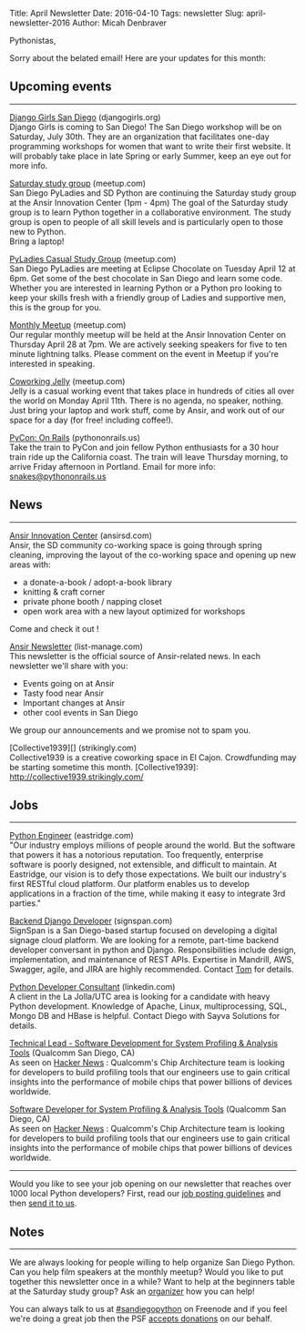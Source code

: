 Title: April Newsletter
Date: 2016-04-10
Tags: newsletter
Slug: april-newsletter-2016
Author: Micah Denbraver


Pythonistas,


Sorry about the belated email! Here are your updates for this month:


Upcoming events
---------------

----


[Django Girls San Diego][] (djangogirls.org) <br />
Django Girls is coming to San Diego! The San Diego workshop will be on
Saturday, July 30th. They are an organization that facilitates one-day
programming workshops for women that want to write their first website. It will
probably take place in late Spring or early Summer, keep an eye out for more
info.

[Django Girls San Diego]: https://djangogirls.org/sandiego/


[Saturday study group][saturday-meetup] (meetup.com) <br />
San Diego PyLadies and SD Python are continuing the Saturday study group
at the Ansir Innovation Center (1pm - 4pm) The goal of the Saturday study group
is to learn Python together in a collaborative environment. The study group is
open to people of all skill levels and is particularly open to those new to
Python. <br />
Bring a laptop!

[saturday-meetup]: http://www.meetup.com/pythonsd/events/rrsdklyvgbmb/


[PyLadies Casual Study Group][] (meetup.com) <br />
San Diego PyLadies are meeting at Eclipse Chocolate on Tuesday April 12 at
6pm. Get some of the best chocolate in San Diego and learn some code. Whether
you are interested in learning Python or a Python pro looking to keep your
skills fresh with a friendly group of Ladies and supportive men, this is the
group for you.

[PyLadies Casual Study Group]: http://www.meetup.com/sd-pyladies/events/229921042/


[Monthly Meetup][] (meetup.com) <br />
Our regular monthly meetup will be held at the Ansir Innovation Center on
Thursday April 28 at 7pm. We are actively seeking speakers for five to ten
minute lightning talks. Please comment on the event in Meetup if you're
interested in speaking.

[Monthly Meetup]: http://www.meetup.com/pythonsd/events/229847669/


[Coworking Jelly][] (meetup.com) <br />
Jelly is a casual working event that takes place in hundreds of cities all over
the world on Monday April 11th. There is no agenda, no speaker, nothing. Just
bring your laptop and work stuff, come by Ansir, and work out of our space for
a day (for free! including coffee!).

[Coworking Jelly]: http://www.meetup.com/AnsirSD/events/229697629/


[PyCon: On Rails][] (pythononrails.us) <br />
Take the train to PyCon and join fellow Python enthusiasts for a 30 hour train
ride up the California coast. The train will leave Thursday morning, to arrive
Friday afternoon in Portland. Email for more info: [snakes@pythononrails.us](snakes@pythononrails.us)

[PyCon: On Rails]: https://pythononrails.us


News
----

----

[Ansir Innovation Center][] (ansirsd.com) <br />
Ansir, the SD community co-working space is going through spring cleaning,
improving the layout of the co-working space and opening up new areas with:

- a donate-a-book / adopt-a-book library
- knitting & craft corner
- private phone booth / napping closet
- open work area with a new layout optimized for workshops

Come and check it out !

[Ansir Innovation Center]: http://ansirsd.com/


[Ansir Newsletter][] (list-manage.com) <br />
This newsletter is the official source of Ansir-related news.
In each newsletter we'll share with you:

- Events going on at Ansir
- Tasty food near Ansir
- Important changes at Ansir
- other cool events in San Diego

We group our announcements and we promise not to spam you.

[Ansir Newsletter]: http://aicenterca.us4.list-manage.com/subscribe?u=e6e261b1469a13844234252e7&id=fce9b18307


[Collective1939][] (strikingly.com) <br />
Collective1939 is a creative coworking space in El Cajon. Crowdfunding may be
starting sometime this month.
[Collective1939]: http://collective1939.strikingly.com/


Jobs
----

----

[Python Engineer][eastridge-job] (eastridge.com) <br />
"Our industry employs millions of people around the world. But
the software that powers it has a notorious reputation. Too frequently,
enterprise software is poorly designed, not extensible, and difficult
to maintain. At Eastridge, our vision is to defy those expectations. We
built our industry's first RESTful cloud platform. Our platform enables
us to develop applications in a fraction of the time, while making it
easy to integrate 3rd parties."

[eastridge-job]: https://www.eastridge.com/eastridge-careers/jobs/1423/python-engineer


[Backend Django Developer][signspan-job] (signspan.com) <br />
SignSpan is a San Diego-based startup focused on developing a digital signage
cloud platform. We are looking for a remote, part-time backend developer
conversant in python and Django. Responsibilities include design,
implementation, and maintenance of REST APIs. Expertise in Mandrill, AWS,
Swagger, agile, and JIRA are highly recommended. Contact [Tom][] for details.

[signspan-job]: http://www.signspan.com/
[Tom]: https://www.linkedin.com/pub/tom-yip/5/883/90a


[Python Developer Consultant][developer-consultant] (linkedin.com) <br />
A client in the La Jolla/UTC area is looking for a candidate with heavy Python
development.  Knowledge of Apache, Linux, multiprocessing, SQL, Mongo DB and
HBase is helpful. Contact Diego with Sayva Solutions for details.

[developer-consultant]: https://www.linkedin.com/in/daguillon


[Technical Lead - Software Development for System Profiling & Analysis Tools][qualcomm-technical-lead] (Qualcomm San Diego, CA) <br />
As seen on [Hacker News][hacker-news-qualcomm] :
Qualcomm's Chip Architecture team is looking for developers to build profiling tools that our engineers
use to gain critical insights into the performance of mobile chips that power billions of devices worldwide.

[hacker-news-qualcomm]: https://news.ycombinator.com/item?id=10657630
[qualcomm-technical-lead]: https://jobs.qualcomm.com/public/jobDetails.xhtml?requisitionId=1938957


[Software Developer for System Profiling & Analysis Tools][qualcomm-software-developer] (Qualcomm San Diego, CA) <br />
As seen on [Hacker News][hacker-news-qualcomm] :
Qualcomm's Chip Architecture team is looking for developers to build profiling tools that our engineers
use to gain critical insights into the performance of mobile chips that power billions of devices worldwide.

[qualcomm-software-developer]: https://jobs.qualcomm.com/public/jobDetails.xhtml?requisitionId=1938958

----

Would you like to see your job opening on our newsletter that reaches over
1000 local Python developers? First, read our
[job posting guidelines][job-guidelines] and then [send it to us][send-it].

[send-it]: mailto:sandiegopython-organizers@googlegroups.com
[job-guidelines]: http://pythonsd.org/pages/job-posting-guidelines.html

Notes
-----

----

We are always looking for people willing to help organize San Diego Python.
Can you help film speakers at the monthly meetup? Would you like to put
together this newsletter once in a while? Want to help at the beginners table
at the Saturday study group? Ask an [organizer][] how you can help!

[organizer]: mailto:sandiegopython-organizers@googlegroups.com


You can always talk to us at [#sandiegopython][irc] on Freenode and if you feel
we're doing a great job then the PSF [accepts donations][accepts-donations] on
our behalf.

[irc]: http://pythonsd.org/pages/chat-room.html
[accepts-donations]: https://psfmember.org/civicrm/contribute/transact?reset=1&id=9
